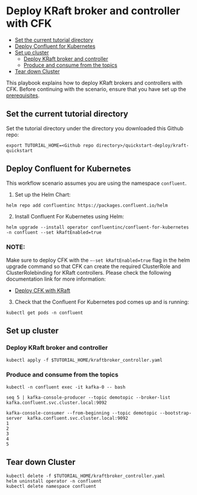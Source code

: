 # Deploy KRaft broker and controller with CFK

- [Set the current tutorial directory](#set-the-current-tutorial-directory)
- [Deploy Confluent for Kubernetes](#deploy-confluent-for-kubernetes)
- [Set up cluster](#set-up-cluster)
  * [Deploy KRaft broker and controller](#deploy-kraft-broker-and-controller)
  * [Produce and consume from the topics](#produce-and-consume-from-the-topics)
- [Tear down Cluster](#tear-down-cluster)

This playbook explains how to deploy KRaft brokers and controllers with CFK. Before continuing with the scenario, ensure that you have set up the
[prerequisites](/README.md#prerequisites).

## Set the current tutorial directory

Set the tutorial directory under the directory you downloaded this Github repo:

```   
export TUTORIAL_HOME=<Github repo directory>/quickstart-deploy/kraft-quickstart
```

## Deploy Confluent for Kubernetes

This workflow scenario assumes you are using the namespace `confluent`.

1. Set up the Helm Chart:

```
helm repo add confluentinc https://packages.confluent.io/helm
```

2. Install Confluent For Kubernetes using Helm:

```
helm upgrade --install operator confluentinc/confluent-for-kubernetes -n confluent --set kRaftEnabled=true
```
### NOTE:  
Make sure to deploy CFK with the `–-set kRaftEnabled=true` flag in the helm upgrade command so that CFK can create the required ClusterRole and ClusterRolebinding for KRaft controllers. Please check the following documentation link for more information: 

- [Deploy CFK with KRaft](https://docs.confluent.io/operator/current/co-deploy-cfk.html#deploy-co-with-kraft)

3. Check that the Confluent For Kubernetes pod comes up and is running:

```
kubectl get pods -n confluent
```

## Set up cluster

### Deploy KRaft broker and controller

    kubectl apply -f $TUTORIAL_HOME/kraftbroker_controller.yaml

### Produce and consume from the topics
```
kubectl -n confluent exec -it kafka-0 -- bash

seq 5 | kafka-console-producer --topic demotopic --broker-list kafka.confluent.svc.cluster.local:9092

kafka-console-consumer --from-beginning --topic demotopic --bootstrap-server  kafka.confluent.svc.cluster.local:9092
1
2
3
4
5
```

## Tear down Cluster
    kubectl delete -f $TUTORIAL_HOME/kraftbroker_controller.yaml
    helm uninstall operator -n confluent
    kubectl delete namespace confluent

